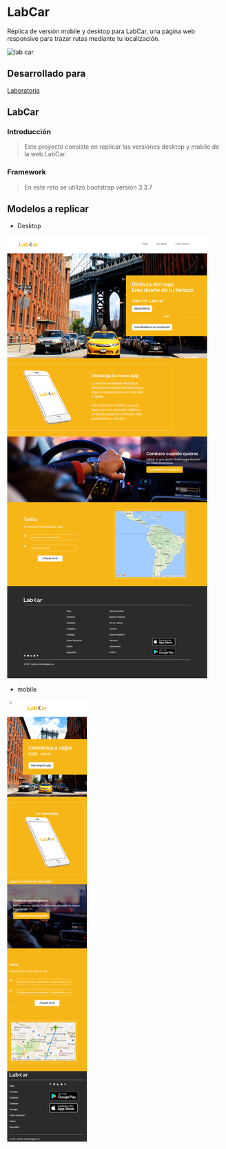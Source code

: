 # LabCar
Réplica de versión mobile y desktop para LabCar, una página web responsive para trazar rutas mediante tu localización.

![lab car](https://user-images.githubusercontent.com/32288883/36510321-9b6d5dea-1730-11e8-87ae-51bba6d92318.png)

## Desarrollado para
[Laboratoria](http://laboratoria.la)

## LabCar
### Introducción
> Este proyecto consiste en replicar las versiones
desktop y mobile de la web LabCar.

### Framework
> En este reto se utilizó bootstrap versión 3.3.7

## Modelos a replicar
* Desktop

![desktop](assets/images/desktop.png)

* mobile

![mobile](assets/images/movil.png)
